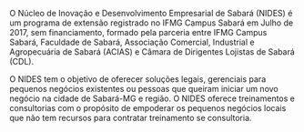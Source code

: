 O Núcleo de Inovação e Desenvolvimento Empresarial de Sabará (NIDES) é um programa de extensão registrado no IFMG Campus Sabará em Julho de 2017, sem financiamento, formado pela parceria entre IFMG Campus Sabará, Faculdade de Sabará, Associação Comercial, Industrial e Agropecuária de Sabará (ACIAS) e Câmara de Dirigentes Lojistas de Sabará (CDL).

O NIDES tem o objetivo de oferecer soluções legais, gerenciais para pequenos negócios existentes ou pessoas que queiram iniciar um novo negócio na cidade de Sabará-MG e região. O NIDES oferece treinamentos e consultorias com o propósito de empoderar os pequenos negócios locais que não tem recursos para contratar treinamento se consultoria.

